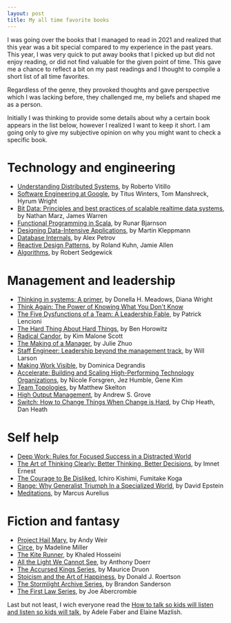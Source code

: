 ```yaml
---
layout: post
title: My all time favorite books
---
```


I was going over the books that I managed to read in 2021 and realized that this year was a bit special compared to my experience in the past years. This year, I was very quick to put away books that I picked up but did not enjoy reading, or did not find valuable for the given point of time. This gave me a chance to reflect a bit on my past readings and I thought to compile a short list of all time favorites.

Regardless of the genre, they provoked thoughts and gave perspective which I was lacking before, they challenged me, my beliefs and shaped me as a person.

Initially I was thinking to provide some details about why a certain book appears in the list below, however I realized I want to keep it short. I am going only to give my subjective opinion on why you might want to check a specific book.

# Technology and engineering

- [Understanding Distributed Systems](https://www.goodreads.com/book/show/56977420-understanding-distributed-systems), by Roberto Vitillo
- [Software Engineering at Google](https://www.goodreads.com/book/show/48816586-software-engineering-at-google), by Titus Winters, Tom Manshreck, Hyrum Wright
- [Bit Data: Principles and best practices of scalable realtime data systems](https://www.goodreads.com/book/show/13421400-big-data), by Nathan Marz, James Warren
- [Functional Programming in Scala](https://www.goodreads.com/book/show/13541678-functional-programming-in-scala), by Runar Bjarnson
- [Designing Data-Intensive Applications](https://www.goodreads.com/book/show/23463279-designing-data-intensive-applications), by Martin Kleppmann
- [Database Internals](https://www.goodreads.com/book/show/44647144-database-internals), by Alex Petrov
- [Reactive Design Patterns](https://www.goodreads.com/book/show/21799444-reactive-design-patterns), by Roland Kuhn, Jamie Allen
- [Algorithms](https://www.goodreads.com/book/show/58699735-algorithms-4th-edition-by-robert-sedgewick-addison-wesley-professiona), by Robert Sedgewick


# Management and leadership

- [Thinking in systems: A primer](https://www.goodreads.com/book/show/3828902-thinking-in-systems), by Donella H. Meadows, Diana Wright
- [Think Again: The Power of Knowing What You Don't Know](https://www.goodreads.com/book/show/55539565-think-again)
- [The Five Dysfunctions of a Team: A Leadership Fable](https://www.goodreads.com/book/show/21343.The_Five_Dysfunctions_of_a_Team), by Patrick Lencioni
- [The Hard Thing About Hard Things](https://www.goodreads.com/book/show/18176747-the-hard-thing-about-hard-things), by Ben Horowitz
- [Radical Candor](https://www.goodreads.com/book/show/29939161-radical-candor), by Kim Malone Scott
- [The Making of a Manager](https://www.goodreads.com/book/show/38821039-the-making-of-a-manager), by Julie Zhuo
- [Staff Engineer: Leadership beyond the management track](https://www.goodreads.com/book/show/56481725-staff-engineer), by Will Larson
- [Making Work Visible](https://www.goodreads.com/book/show/36458712-making-work-visible), by Dominica Degrandis
- [Accelerate: Building and Scaling High-Performing Technology Organizations](https://www.goodreads.com/book/show/35747076-accelerate), by Nicole Forsgren, Jez Humble, Gene Kim
- [Team Topologies](https://www.goodreads.com/book/show/44135420-team-topologies), by Matthew Skelton
- [High Output Management](https://www.goodreads.com/book/show/324750.High_Output_Management), by Andrew S. Grove
- [Switch: How to Change Things When Change is Hard](https://www.goodreads.com/book/show/6570502-switch), by Chip Heath, Dan Heath

# Self help

- [Deep Work: Rules for Focused Success in a Distracted World](https://www.goodreads.com/book/show/25744928-deep-work)
- [The Art of Thinking Clearly: Better Thinking, Better Decisions](https://www.goodreads.com/book/show/51504261-the-art-of-thinking-clearly), by Imnet Ernest
- [The Courage to Be Disliked](https://www.goodreads.com/book/show/43306206-the-courage-to-be-disliked), Ichiro Kishimi, Fumitake Koga
- [Range: Why Generalist Triumph In a Specialized World](https://www.goodreads.com/book/show/41795733-range), by David Epstein
- [Meditations](https://www.goodreads.com/book/show/30659.Meditations), by Marcus Aurelius


# Fiction and fantasy

- [Project Hail Mary](https://www.goodreads.com/book/show/54493401-project-hail-mary), by Andy Weir
- [Circe](https://www.goodreads.com/book/show/35959740-circe), by Madeline Miller
- [The Kite Runner](https://www.goodreads.com/book/show/77203.The_Kite_Runner), by Khaled Hosseini
- [All the Light We Cannot See](https://www.goodreads.com/book/show/18143977-all-the-light-we-cannot-see), by Anthony Doerr
- [The Accursed Kings Series](https://www.goodreads.com/series/167744-the-accursed-kings), by Maurice Druon
- [Stoicism and the Art of Happiness](https://www.goodreads.com/book/show/17841317-stoicism-and-the-art-of-happiness), by Donald J. Roertson
- [The Stormlight Archive Series](https://www.goodreads.com/series/49075-the-stormlight-archive), by Brandon Sanderson
- [The First Law Series](https://www.goodreads.com/series/43644-the-first-law), by Joe Abercrombie


Last but not least, I wich everyone read the [How to talk so kids will listen and listen so kids will talk](https://www.goodreads.com/book/show/769016.How_to_Talk_So_Kids_Will_Listen_Listen_So_Kids_Will_Talk), by Adele Faber and Elaine Mazlish.